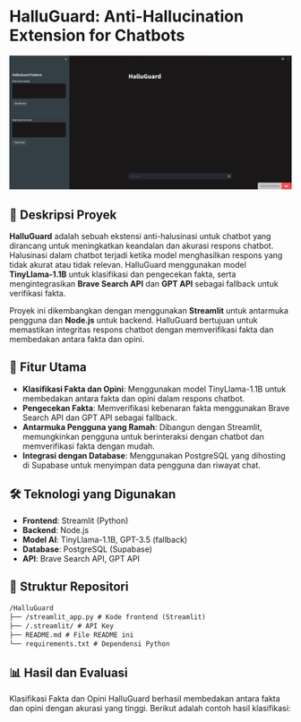 # HalluGuard: Anti-Hallucination Extension for Chatbots

![HalluGuard Logo](https://github.com/aidandf29/HalluGuard/blob/main/HalluGuard.jpg) 

## 📝 Deskripsi Proyek

**HalluGuard** adalah sebuah ekstensi anti-halusinasi untuk chatbot yang dirancang untuk meningkatkan keandalan dan akurasi respons chatbot. Halusinasi dalam chatbot terjadi ketika model menghasilkan respons yang tidak akurat atau tidak relevan. HalluGuard menggunakan model **TinyLlama-1.1B** untuk klasifikasi dan pengecekan fakta, serta mengintegrasikan **Brave Search API** dan **GPT API** sebagai fallback untuk verifikasi fakta.

Proyek ini dikembangkan dengan menggunakan **Streamlit** untuk antarmuka pengguna dan **Node.js** untuk backend. HalluGuard bertujuan untuk memastikan integritas respons chatbot dengan memverifikasi fakta dan membedakan antara fakta dan opini.

## 🚀 Fitur Utama

- **Klasifikasi Fakta dan Opini**: Menggunakan model TinyLlama-1.1B untuk membedakan antara fakta dan opini dalam respons chatbot.
- **Pengecekan Fakta**: Memverifikasi kebenaran fakta menggunakan Brave Search API dan GPT API sebagai fallback.
- **Antarmuka Pengguna yang Ramah**: Dibangun dengan Streamlit, memungkinkan pengguna untuk berinteraksi dengan chatbot dan memverifikasi fakta dengan mudah.
- **Integrasi dengan Database**: Menggunakan PostgreSQL yang dihosting di Supabase untuk menyimpan data pengguna dan riwayat chat.

## 🛠️ Teknologi yang Digunakan

- **Frontend**: Streamlit (Python)
- **Backend**: Node.js
- **Model AI**: TinyLlama-1.1B, GPT-3.5 (fallback)
- **Database**: PostgreSQL (Supabase)
- **API**: Brave Search API, GPT API

## 📂 Struktur Repositori
```
/HalluGuard
├── /streamlit_app.py # Kode frontend (Streamlit)
├── /.streamlit/ # API Key
├── README.md # File README ini
└── requirements.txt # Dependensi Python
```

## 📊 Hasil dan Evaluasi
Klasifikasi Fakta dan Opini
HalluGuard berhasil membedakan antara fakta dan opini dengan akurasi yang tinggi. Berikut adalah contoh hasil klasifikasi:

